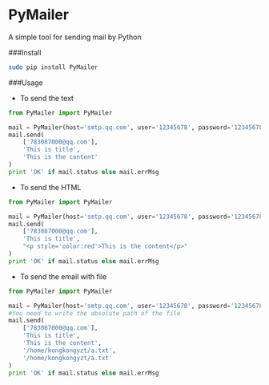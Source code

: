 PyMailer
===
A simple tool for sending mail by Python

###Install
```sh
sudo pip install PyMailer
```

###Usage
+ To send the text

```python
from PyMailer import PyMailer

mail = PyMailer(host='smtp.qq.com', user='12345678', password='12345678')
mail.send(
    ['783087000@qq.com'], 
    'This is title', 
    'This is the content'
)
print 'OK' if mail.status else mail.errMsg
```

+ To send the HTML

```python
from PyMailer import PyMailer

mail = PyMailer(host='smtp.qq.com', user='12345678', password='12345678')
mail.send(
    ['783087000@qq.com'],
    'This is title', 
    "<p style='color:red'>This is the content</p>"
)
print 'OK' if mail.status else mail.errMsg
```

+ To send the email with file

```python
from PyMailer import PyMailer

mail = PyMailer(host='smtp.qq.com', user='12345678', password='12345678')
#You need to write the absolute path of the file
mail.send(
    ['783087000@qq.com'], 
    'This is title', 
    'This is the content',
    '/home/kongkongyzt/a.txt',
    '/home/kongkongyzt/a.txt'
)
print 'OK' if mail.status else mail.errMsg
```